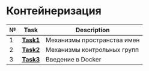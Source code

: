 # Контейнеризация 
|№|**Task**|**Description**|
|--|--|--|
|1|**[Task1](https://github.com/iamseryy/tasks_learn_containerization/tree/main/task1)**|Механизмы пространства имен|
|2|**[Task2](https://github.com/iamseryy/tasks_learn_containerization/tree/main/task2)**|Механизмы контрольных групп|
|3|**[Task3](https://github.com/iamseryy/tasks_learn_containerization/tree/main/task3)**|Введение в Docker|